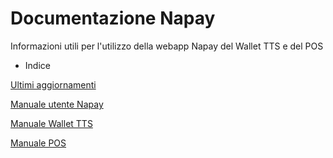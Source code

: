 # Documentazione Napay

Informazioni utili per l'utilizzo della webapp Napay
del Wallet TTS e del POS


- Indice

[Ultimi aggiornamenti](docs/aggiornamenti.md)


[Manuale utente Napay](docs/NAPAYMANUAL.md)


[Manuale Wallet TTS](docs/WALLETMANUAL.md)


[Manuale POS](docs/POSMANUAL.md)
